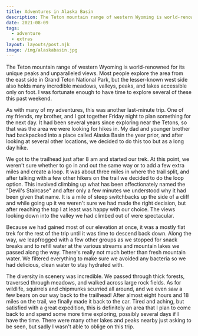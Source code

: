 ```yaml
---
title: Adventures in Alaska Basin
description: The Teton mountain range of western Wyoming is world-renowned for its unique peaks and unparalleled views. Most people explore the area from the east side in Grand Teton National Park, but the lesser-known west side also holds many incredible meadows, valleys, peaks, and lakes accessible only on foot.
date: 2021-08-09
tags:
  - adventure
  - extras
layout: layouts/post.njk
image: /img/alaskabasin.jpg
---
```


The Teton mountain range of western Wyoming is world-renowned for its unique peaks and unparalleled views. Most people explore the area from the east side in Grand Teton National Park, but the lesser-known west side also holds many incredible meadows, valleys, peaks, and lakes accessible only on foot. I was fortunate enough to have time to explore several of these this past weekend.

As with many of my adventures, this was another last-minute trip. One of my friends, my brother, and I got together Friday night to plan something for the next day. It had been several years since exploring near the Tetons, so that was the area we were looking for hikes in. My dad and younger brother had backpacked into a place called Alaska Basin the year prior, and after looking at several other locations, we decided to do this too but as a long day hike.

We got to the trailhead just after 8 am and started our trek. At this point, we weren't sure whether to go in and out the same way or to add a few extra miles and create a loop. It was about three miles in where the trail split, and after talking with a few other hikers on the trail we decided to do the loop option. This involved climbing up what has been affectionately named the "Devil's Staircase" and after only a few minutes we understood why it had been given that name. It is a mile of steep switchbacks up the side of a cliff and while going up it we weren't sure we had made the right decision, but after reaching the top I at least was happy with our choice. The views looking down into the valley we had climbed out of were spectacular.

Because we had gained most of our elevation at once, it was a mostly flat trek for the rest of the trip until it was time to descend back down. Along the way, we leapfrogged with a few other groups as we stopped for snack breaks and to refill water at the various streams and mountain lakes we passed along the way. There's really not much better than fresh mountain water. We filtered everything to make sure we avoided any bacteria so we had delicious, clean water to stay hydrated with.

The diversity in scenery was incredible. We passed through thick forests, traversed through meadows, and walked across large rock fields. As for wildlife, squirrels and chipmunks scurried all around, and we even saw a few bears on our way back to the trailhead! After almost eight hours and 18 miles on the trail, we finally made it back to the car. Tired and aching, but satisfied with a great expedition, this is definitely an area that I plan to come back to and spend some more time exploring, possibly several days if I have the time. There were many other lakes and peaks nearby just asking to be seen, but sadly I wasn't able to oblige on this trip.
